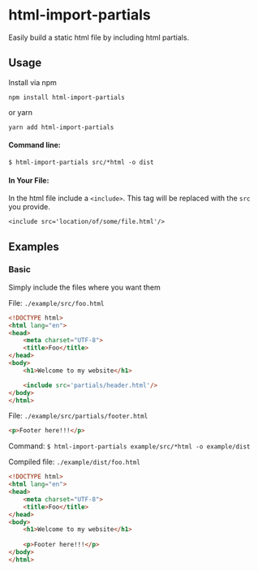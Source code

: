 # html-import-partials

Easily build a static html file by including html partials.

## Usage
Install via npm

```
npm install html-import-partials
```

or yarn 

```
yarn add html-import-partials
```

#### Command line:

```
$ html-import-partials src/*html -o dist
``` 

#### In Your File:
In the html file include a `<include>`.
This tag will be replaced with the `src` you provide.

```
<include src='location/of/some/file.html'/>
```

## Examples

### Basic
Simply include the files where you want them

File: `./example/src/foo.html`

```html
<!DOCTYPE html>
<html lang="en">
<head>
    <meta charset="UTF-8">
    <title>Foo</title>
</head>
<body>
    <h1>Welcome to my website</h1>

    <include src='partials/header.html'/>
</body>
</html>
```

File: `./example/src/partials/footer.html`

```html
<p>Footer here!!!</p>
```

Command: `$ html-import-partials example/src/*html -o example/dist`

Compiled file: `./example/dist/foo.html`

```html
<!DOCTYPE html>
<html lang="en">
<head>
    <meta charset="UTF-8">
    <title>Foo</title>
</head>
<body>
    <h1>Welcome to my website</h1>
    
    <p>Footer here!!!</p>
</body>
</html>
```